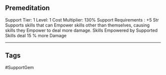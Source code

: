 ## Premeditation
Support
Tier: 1
Level: 1
Cost Multiplier: 130%
Support Requirements : +5 Str
Supports skills that can Empower skills other than themselves, causing skills they Empower to deal more damage.
Skills Empowered by Supported Skills deal 15 % more Damage

---
## Tags
#SupportGem
